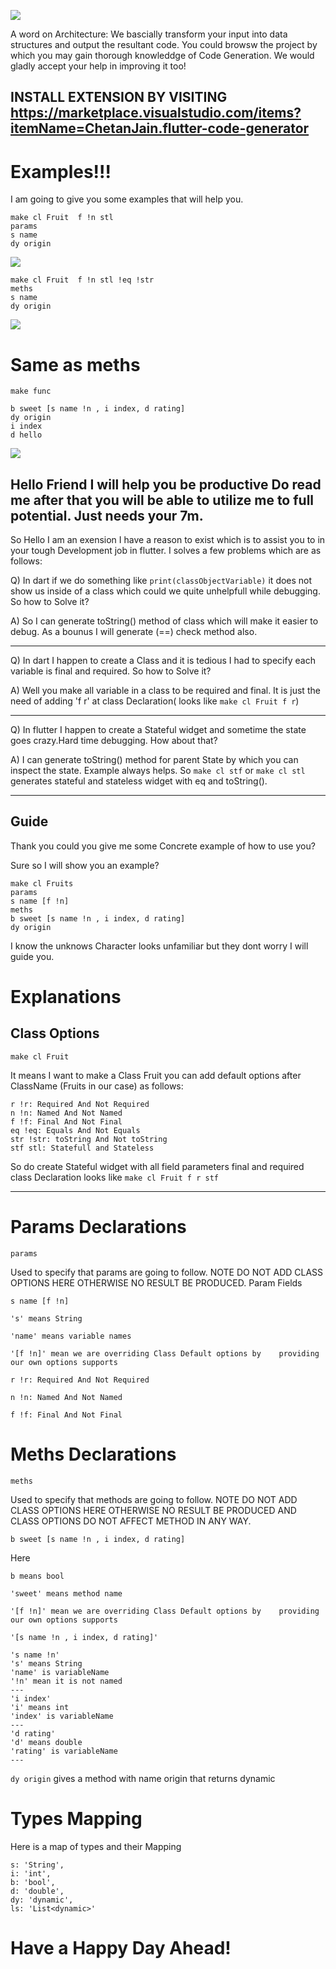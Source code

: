 ![](images/demo.gif)


A word on Architecture: 
We bascially transform your input into data structures and output the resultant code. You could browsw the project by which you may gain thorough knowleddge of Code Generation. 
We would gladly accept your help in improving it too!

## INSTALL EXTENSION BY VISITING https://marketplace.visualstudio.com/items?itemName=ChetanJain.flutter-code-generator
# Examples!!!
I am going to give you some examples that will help you.
```
make cl Fruit  f !n stl
params     
s name 
dy origin
```
![](images/b.png)

```
make cl Fruit  f !n stl !eq !str 
meths     
s name 
dy origin
```

![](images/c.png)

# Same as meths 


```
make func

b sweet [s name !n , i index, d rating]
dy origin
i index
d hello 
```
![](images/d.png)


## Hello Friend I will help you be productive Do read me after that you will be able to utilize me to full potential. Just needs your 7m.

So Hello I am an exension I have a reason to exist which is to assist you to in your tough Development job in flutter. I solves a few problems which are as follows: 

Q) In dart if we do something like ```print(classObjectVariable)``` it does not show us inside of a class which could we quite unhelpfull while debugging. So how to Solve it? 

A) So I can generate toString() method of class which will make it easier to debug. As a bounus I will generate (==) check method also.

---

Q) In dart I happen to create a Class and it is tedious I had to specify each variable is final and required. So how to Solve it?

A) Well you make all variable in a class to be required and final. It is just the need of adding 'f r' at class Declaration( looks like ```make cl Fruit f r```)

---


Q) In flutter I happen to create a Stateful widget and sometime the state goes crazy.Hard time debugging. How about that?
<!-- Hmm It would be great if I could come to your mind and assist you in debugging but my creator has not give me that ability. But  -->
A) I can generate toString() method for parent State by which you can inspect the state.
Example always helps. So ```make cl stf``` or ```make cl stl``` generates stateful and stateless widget with eq and toString().

---
## Guide

Thank you could you give me some Concrete example of how to use you?

Sure so I will show you an example?
```
make cl Fruits   
params     
s name [f !n]
meths 
b sweet [s name !n , i index, d rating]
dy origin
```
I know the unknows Character looks unfamiliar but they dont worry I will guide you.

# Explanations
## Class Options
```make cl Fruit```

It means I want to make a Class Fruit you can add default options after ClassName (Fruits in our case) as follows:
    
    r !r: Required And Not Required
    n !n: Named And Not Named
    f !f: Final And Not Final
    eq !eq: Equals And Not Equals
    str !str: toString And Not toString
    stf stl: Statefull and Stateless

So do create Stateful widget with all field parameters final and required class Declaration looks like ``` make cl Fruit f r stf ``` 

---
# Params Declarations

```params```

Used to specify that params are going to follow. NOTE DO NOT ADD CLASS OPTIONS HERE OTHERWISE NO RESULT BE PRODUCED.
Param Fields

```s name [f !n]```

    's' means String

    'name' means variable names 

    '[f !n]' mean we are overriding Class Default options by    providing our own options supports

    r !r: Required And Not Required

    n !n: Named And Not Named

    f !f: Final And Not Final

# Meths Declarations

```meths```

Used to specify that methods are going to follow. NOTE DO NOT ADD CLASS OPTIONS HERE OTHERWISE NO RESULT BE PRODUCED AND CLASS OPTIONS DO NOT AFFECT METHOD IN ANY WAY.

```b sweet [s name !n , i index, d rating]```

Here 
    
    b means bool

    'sweet' means method name 

    '[f !n]' mean we are overriding Class Default options by    providing our own options supports

    '[s name !n , i index, d rating]'

    's name !n'
    's' means String
    'name' is variableName
    '!n' mean it is not named
    ---
    'i index'
    'i' means int
    'index' is variableName
    ---
    'd rating'
    'd' means double
    'rating' is variableName
    ---

```dy origin```
gives a method with name origin that returns dynamic

# Types Mapping
Here is a map of types and their Mapping

    s: 'String',
    i: 'int',
    b: 'bool',
    d: 'double',
    dy: 'dynamic',
    ls: 'List<dynamic>'


# **Have a Happy Day Ahead!**
